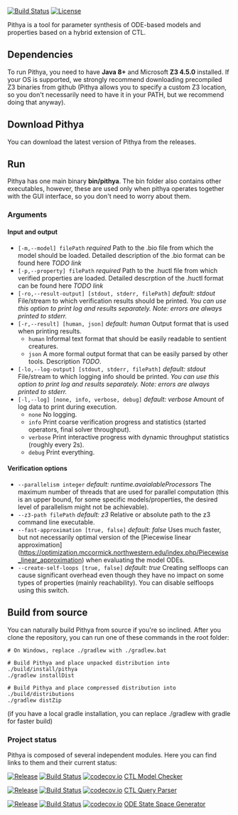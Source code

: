 [![Build Status](https://travis-ci.org/sybila/pithya-core.svg?branch=master)](https://travis-ci.org/sybila/pithya-core)
[![License](https://img.shields.io/badge/License-GPL%20v3-blue.svg?style=flat)](https://github.com/sybila/biodivine-ctl/blob/master/LICENSE.txt)

Pithya is a tool for parameter synthesis of ODE-based models and properties based on a hybrid extension of CTL.

## Dependencies

To run Pithya, you need to have **Java 8+** and Microsoft **Z3 4.5.0** 
installed. If your OS is supported, we strongly recommend downloading precompiled
Z3 binaries from github (Pithya allows you to specify a custom Z3 
location, so you don't necessarily need to have it in your PATH, but we recommend doing that anyway).

## Download Pithya

You can download the latest version of Pithya from the releases. 

## Run

Pithya has one main binary **bin/pithya**. The bin folder also contains other executables,
however, these are used only when pithya operates together with the GUI interface, so you
don't need to worry about them.

### Arguments

#### Input and output

 - ```[-m,--model] filePath``` *required* Path to the .bio file from which the model should be loaded. Detailed
 description of the .bio format can be found here *TODO link*
 - ```[-p,--property] filePath``` *required* Path to the .huctl file from which verified properties are loaded. Detailed
 descrption of the .huctl format can be found here *TODO link*
 - ```[-ro,--result-output] [stdout, stderr, filePath]``` *default: stdout* File/stream to which verification results should be printed. 
*You can use this option to print log and results separately. Note: errors are always printed to stderr.*
 - ```[-r,--result] [human, json]``` *default: human* Output format that is used when printing results.
   * ```human``` Informal text format that should be easily readable to sentient creatures.
   * ```json``` A more formal output format that can be easily parsed by other tools. Description *TODO*.
 - ```[-lo,--log-output] [stdout, stderr, filePath]``` *default: stdout* File/stream to which logging info should be printed. 
*You can use this option to print log and results separately. Note: errors are always printed to stderr.*
 - ```[-l,--log] [none, info, verbose, debug]``` *default: verbose* Amount of log data to print during execution.
   * ```none``` No logging.
   * ```info``` Print coarse verification progress and statistics (started operators, final solver throughput).
   * ```verbose``` Print interactive progress with dynamic throughput statistics (roughly every 2s).
   * ```debug``` Print everything.

#### Verification options

 - ```--parallelism integer``` *default: runtime.avaialableProcessors* The maximum number of threads that are used for parallel
 computation (this is an upper bound, for some specific models/properties, the desired level of parallelism might not be achievable).
 - ```--z3-path filePath``` *default: z3* Relative or absolute path to the z3 command line executable.
 - ```--fast-approximation [true, false]``` *default: false* Uses much faster, but not necessarily optimal 
 version of the [Piecewise linear approximation] (https://optimization.mccormick.northwestern.edu/index.php/Piecewise_linear_approximation) 
 when evaluating the model ODEs.
 - ```--create-self-loops [true, false]``` *default: true* Creating selfloops can cause significant overhead even though they have no
 impact on some types of properties (mainly reachability). You can disable selfloops using this switch.
## Build from source

You can naturally build Pithya from source if you're so inclined. After you clone 
the repository, you can run one of these commands in the root folder:

``` 
# On Windows, replace ./gradlew with ./gradlew.bat

# Build Pithya and place unpacked distribution into ./build/install/pithya
./gradlew installDist

# Build Pithya and place compressed distribution into ./build/distributions
./gradlew distZip
```

(if you have a local gradle installation, you can replace ./gradlew with gradle for faster build)
 
### Project status

Pithya is composed of several independent modules. Here you can find links to them and their current status:

[![Release](https://jitpack.io/v/sybila/ctl-model-checker.svg)](https://jitpack.io/#sybila/ctl-model-checker)
[![Build Status](https://travis-ci.org/sybila/ctl-model-checker.svg?branch=master)](https://travis-ci.org/sybila/ctl-model-checker)
[![codecov.io](https://codecov.io/github/sybila/ctl-model-checker/coverage.svg?branch=master)](https://codecov.io/github/sybila/ctl-model-checker?branch=master)
[CTL Model Checker](https://github.com/sybila/ctl-model-checker)

[![Release](https://jitpack.io/v/sybila/ctl-parser.svg)](https://jitpack.io/#sybila/ctl-parser)
[![Build Status](https://travis-ci.org/sybila/ctl-parser.svg?branch=master)](https://travis-ci.org/sybila/ctl-parser)
[![codecov.io](https://codecov.io/github/sybila/ctl-parser/coverage.svg?branch=master)](https://codecov.io/github/sybila/ctl-parser?branch=master)
[CTL Query Parser](https://github.com/sybila/ctl-parser)

[![Release](https://jitpack.io/v/sybila/ode-generator.svg)](https://jitpack.io/#sybila/ode-generator)
[![Build Status](https://travis-ci.org/sybila/ode-generator.svg?branch=master)](https://travis-ci.org/sybila/ode-generator)
[![codecov.io](https://codecov.io/github/sybila/ode-generator/coverage.svg?branch=master)](https://codecov.io/github/sybila/ode-generator?branch=master)
[ODE State Space Generator](https://github.com/sybila/ode-generator)
